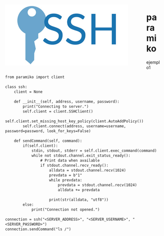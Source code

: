 <p align="center">
<img src="https://github.com/tronicanet/paramiko/blob/master/ssh-key.jpg"
     alt="Markdown Monster icon"
     style="float: left; margin-right: 60px;" />
</p>


# paramiko


ejemplo1

```
from paramiko import client
 
class ssh:
    client = None
 
    def __init__(self, address, username, password):
        print("Connecting to server.")
        self.client = client.SSHClient()
        self.client.set_missing_host_key_policy(client.AutoAddPolicy())
        self.client.connect(address, username=username, password=password, look_for_keys=False)
 
    def sendCommand(self, command):
        if(self.client):
            stdin, stdout, stderr = self.client.exec_command(command)
            while not stdout.channel.exit_status_ready():
                # Print data when available
                if stdout.channel.recv_ready():
                    alldata = stdout.channel.recv(1024)
                    prevdata = b"1"
                    while prevdata:
                        prevdata = stdout.channel.recv(1024)
                        alldata += prevdata
 
                    print(str(alldata, "utf8"))
        else:
            print("Connection not opened.")
 
connection = ssh("<SERVER_ADDRESS>", "<SERVER_USERNAME>", "<SERVER_PASSWORD>")
connection.sendCommand("ls /")
```

